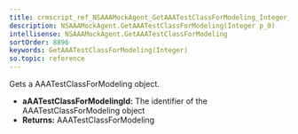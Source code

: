 ```yaml
---
title: crmscript_ref_NSAAAMockAgent_GetAAATestClassForModeling_Integer_p_0
description: NSAAAMockAgent.GetAAATestClassForModeling(Integer p_0)
intellisense: NSAAAMockAgent.GetAAATestClassForModeling
sortOrder: 8896
keywords: GetAAATestClassForModeling(Integer)
so.topic: reference
---
```



Gets a AAATestClassForModeling object.



* **aAATestClassForModelingId:** The identifier of the AAATestClassForModeling object
* **Returns:** AAATestClassForModeling


